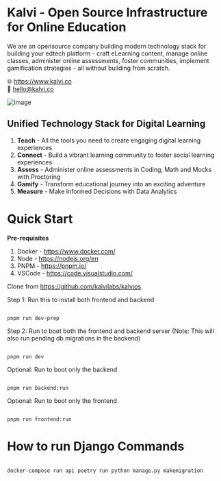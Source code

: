 <h1>Kalvi - Open Source Infrastructure for Online Education</h1>

We are an opensource company building modern technology stack for building your edtech platform - craft eLearning content, manage online classes, administer online assessments, foster communities, implement gamification strategies - all without building from scratch.
<br>

🌐 https://www.kalvi.co <br> 📧 hello@kalvi.co

![image](https://github.com/kalvilabs/.github/assets/9934901/f16d0280-cb8d-4f95-80d4-6f8e973a989d)
<br>

<h2>Unified Technology Stack for Digital Learning</h2>

1. <b>Teach</b> - All the tools you need to create engaging digital learning experiences
2. <b>Connect</b> - Build a vibrant learning community to foster social learning experiences
3. <b>Assess</b> - Administer online assessments in Coding, Math and Mocks with Proctoring
4. <b>Gamify</b> - Transform educational journey into an exciting adventure
5. <b>Measure</b> - Make Informed Decisions with Data Analytics 


# Quick Start
**Pre-requisites**

 1. Docker - https://www.docker.com/
 2. Node - https://nodejs.org/en
 3. PNPM - https://pnpm.io/
 4. VSCode - https://code.visualstudio.com/

Clone from https://github.com/kalvilabs/kalvios

Step 1: Run this to install both frontend and backend
```

pnpm run dev-prep

```
Step 2: Run to boot both the frontend and backend server
(Note: This will also run pending db migrations in the backend)
```

pnpm run dev

```

Optional: Run to boot only the backend
```

pnpm run backend:run

```


Optional: Run to boot only the frontend
```

pnpm run frontend:run

```

# How to run Django Commands

```

docker-compose run api poetry run python manage.py makemigration

```
